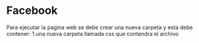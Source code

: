 # Facebook 
Para ejecutar la pagina web se debe crear una nueva carpeta y esta debe contener:
    1.una nueva carpeta llamada css que contendra el archivo
